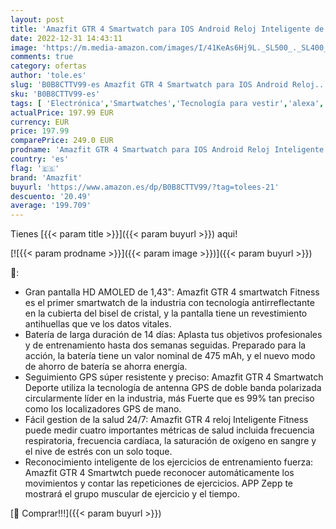 ```yaml
---
layout: post
title: 'Amazfit GTR 4 Smartwatch para IOS Android Reloj Inteligente de Seguimiento GPS 150 modos de Deporte Llamadas Telefónicas de Bluetooth Almacenamiento de Música Batería de 14 Días Duración Alexa'
date: 2022-12-31 14:43:11
image: 'https://m.media-amazon.com/images/I/41KeAs6Hj9L._SL500_._SL400_.jpg'
comments: true
category: ofertas
author: 'tole.es'
slug: 'B0B8CTTV99-es Amazfit GTR 4 Smartwatch para IOS Android Reloj...'
sku: 'B0B8CTTV99-es'
tags: [ 'Electrónica','Smartwatches','Tecnología para vestir','alexa','amazfit','🇪🇸', ]
actualPrice: 197.99 EUR
currency: EUR
price: 197.99
comparePrice: 249.0 EUR
prodname: 'Amazfit GTR 4 Smartwatch para IOS Android Reloj Inteligente de Seguimiento GPS 150 modos de Deporte Llamadas Telefónicas de Bluetooth Almacenamiento de Música Batería de 14 Días Duración Alexa'
country: 'es'
flag: '🇪🇸'
brand: 'Amazfit'
buyurl: 'https://www.amazon.es/dp/B0B8CTTV99/?tag=tolees-21'
descuento: '20.49'
average: '199.709'
---
```


Tienes [{{< param title >}}]({{< param buyurl >}}) aqui!

[![{{< param prodname >}}]({{< param image >}})]({{< param buyurl >}})

🔎:

- Gran pantalla HD AMOLED de 1,43": Amazfit GTR 4 smartwatch Fitness es el primer smartwatch de la industria con tecnología antirreflectante en la cubierta del bisel de cristal, y la pantalla tiene un revestimiento antihuellas que ve los datos vitales.
- Batería de larga duración de 14 días: Aplasta tus objetivos profesionales y de entrenamiento hasta dos semanas seguidas. Preparado para la acción, la batería tiene un valor nominal de 475 mAh, y el nuevo modo de ahorro de batería se ahorra energía.
- Seguimiento GPS súper resistente y preciso: Amazfit GTR 4 Smartwatch Deporte utiliza la tecnología de antenna GPS de doble banda polarizada circularmente líder en la industria, más Fuerte que es 99% tan preciso como los localizadores GPS de mano.
- Fácil gestion de la salud 24/7: Amazfit GTR 4 reloj Inteligente Fitness puede medir cuatro importantes métricas de salud incluida frecuencia respiratoria, frecuencia cardíaca, la saturación de oxígeno en sangre y el nive de estrés con un solo toque.
- Reconocimiento inteligente de los ejercicios de entrenamiento fuerza: Amazfit GTR 4 Smartwtch puede reconocer automáticamente los movimientos y contar las repeticiones de ejercicios. APP Zepp te mostrará el grupo muscular de ejercicio y el tiempo.

[🛒 Comprar!!!]({{< param buyurl >}})
